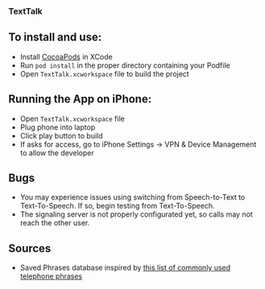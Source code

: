 ### TextTalk

## To install and use:

- Install [CocoaPods](https://cocoapods.org/) in XCode
- Run `pod install` in the proper directory containing your Podfile
- Open `TextTalk.xcworkspace` file to build the project

## Running the App on iPhone:

- Open `TextTalk.xcworkspace` file
- Plug phone into laptop
- Click play button to build
- If asks for access, go to iPhone Settings -> VPN & Device Management to allow the developer


## Bugs
- You may experience issues using switching from Speech-to-Text to Text-To-Speech. If so, begin testing from Text-To-Speech.
- The signaling server is not properly configurated yet, so calls may not reach the other user. 

## Sources
- Saved Phrases database inspired by [this list of commonly used telephone phrases](https://www.englishclub.com/speaking/telephone-phrases.php)
